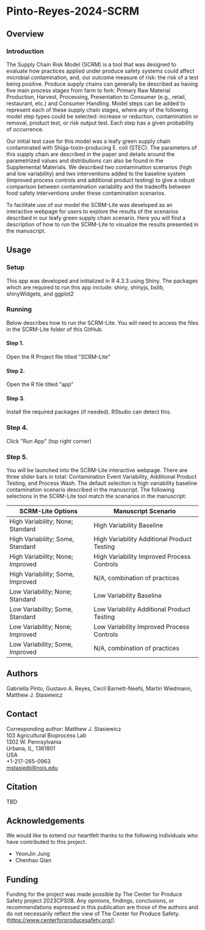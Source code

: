 # Pinto-Reyes-2024-SCRM

## Overview
### Introduction
The Supply Chain Risk Model (SCRM) is a tool that was designed to evaluate how practices applied under produce safety systems could affect microbial contamination, and, our outcome measure of risk: the risk of a test being positive. Produce supply chains can generally be described as having five main process stages from farm to fork: Primary Raw Material Production, Harvest, Processing, Presentation to Consumer (e.g., retail, restaurant, etc.) and Consumer Handling. Model steps can be added to represent each of these supply chain stages, where any of the following model step types could be selected: increase or reduction, contamination or removal, product test, or risk output test. Each step has a given probability of occurrence.

Our initial test case for this model was a leafy green supply chain contaminated with Shiga-toxin-producing E. coli (STEC). The parameters of this supply chain are described in the paper and details around the parametrized values and distributions can also be found in the Supplemental Materials. We described two contamination scenarios (high and low variability) and two interventions added to the baseline system (improved process controls and additional product testing) to give a robust comparison between contamination variability and the tradeoffs between food safety interventions under these contamination scenarios. 

To facilitate use of our model the SCRM-Lite was developed as an interactive webpage for users to explore the results of the scenarios described in our leafy green supply chain scenario. Here you will find a description of how to run the SCRM-Lite to visualize the results presented in the manuscript.

## Usage
### Setup
This app was developed and initialized in R 4.3.3 using Shiny. The packages which are required to run this app include: shiny, shinyjs, bslib, shinyWidgets, and ggplot2

### Running
Below describes how to run the SCRM-Lite. You will need to access the files in the SCRM-Lite folder of this GitHub.

#### Step 1.
Open the R Project file titled "SCRM-Lite"

#### Step 2.
Open the R file titled "app"

#### Step 3.
Install the required packages (if needed). RStudio can detect this.

### Step 4.
Click "Run App" (top right corner)

### Step 5.
You will be launched into the SCRM-Lite interactive webpage. There are three slider bars in total: Contamination Event Variability, Additional Product Testing, and Process Wash. The default selection is high variability baseline contamination scenario described in the manuscript. The following selections in the SCRM-Lite tool match the scenarios in the manuscript: 

SCRM-Lite Options  | Manuscript Scenario
------------- | -------------
High Variability; None; Standard |  High Variability Baseline
High Variability; Some, Standard  | High Variability Additional Product Testing
High Variability; None; Improved |  High Variability Improved Process Controls
High Variability; Some, Improved  | N/A, combination of practices
Low Variability; None; Standard |  Low Variability Baseline
Low Variability; Some, Standard  | Low Variability Additional Product Testing
Low Variability; None; Improved |  Low Variability Improved Process Controls
Low Variability; Some, Improved  | N/A, combination of practices


## Authors
Gabriella Pinto, Gustavo A. Reyes, Cecil Barnett-Neefs, Martin Wiedmann, Matthew J. Stasiewicz

## Contact
Corresponding author: Matthew J. Stasiewicz<br>
103 Agricultural Bioprocess Lab<br>
1302 W. Pennsylvania<br>
Urbana, IL, 1361801<br>
USA<br>
+1-217-265-0963<br>
[mstasie@illinois.edu](mailto:mstasie@illinois.edu)

## Citation
TBD

## Acknowledgements
We would like to extend our heartfelt thanks to the following individuals who have contributed to this project.
* YeonJin Jung
* Chenhao Qian

## Funding
Funding for the project was made possible by The Center for Produce Safety project 2023CPS08. Any opinions, findings, conclusions, or recommendations expressed in this publication are those of the authors and do not necessarily reflect the view of The Center for Produce Safety. (https://www.centerforproducesafety.org/).
